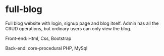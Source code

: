 # full-blog
Full blog website with login, signup page and blog itself. Admin has all the CRUD operations, but ordinary users can only view the blog.

Front-end: Html, Css, Bootstrap

Back-end: core-procedural PHP, MySql

